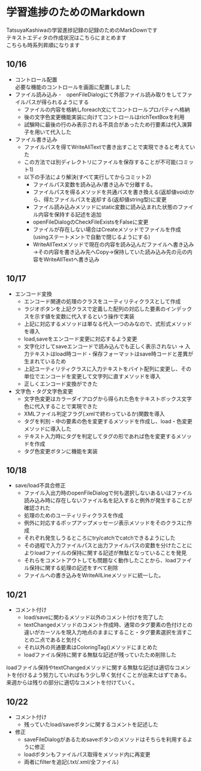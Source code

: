 学習進捗のためのMarkdown
===============================
TatsuyaKashiwaの学習進捗記録の記録のためのMarkDownです  
テキストエディタの作成状況はこちらにまとめます  
こちらも時系列昇順になります

## 10/16
- コントロール配置  
  必要な機能のコントロールを画面に配置しました
- ファイル読み込み
  -　openFileDialogにて外部ファイル読み取りをしてファイルパスが得られるようにする
  - ファイルの内容を格納しforeach文にてコントロールプロパティへ格納
  - 後の文字色変更機能実装に向けてコントロールはrichTextBoxを利用
  - 試験時に最後の行のみ表示される不具合があったため行要素は代入演算子を用いて代入した
- ファイル書き込み
  - ファイルパスを得てWriteAllTextで書き出すことで実現できると考えていた
  - この方法では別ディレクトリにファイルを保存することが不可能(コミット1)
  - 以下の手法により解決(すべて実行してからコミット2)
    - ファイルパス変数を読み込み/書き込みで分離する。
    - ファイルパスを得るメソッドを共通パスを書き換える(返却値void)から、得たファイルパスを返却する(返却値string型)に変更
    - ファイル読み込みメソッドにstatic変数に読み込まれた状態のファイル内容を保持する記述を追加
    - openFileDialogのCheckFileExistsをFalseに変更
    - ファイルが存在しない場合はCreateメソッドでファイルを作成(usingステートメントで自動で閉じるようにする)
    - WriteAllTextメソッドで現在の内容を読み込んだファイルへ書き込み→その内容を書き込み先へCopy→保持していた読み込み先の元の内容をWriteAllTextへ書き込み

## 10/17
- エンコード変換
    - エンコード関連の処理のクラスをユーティリティクラスとして作成
    - ラジオボタンを上記クラスで定義した配列の対応した要素のインデックスを示す値を変数に代入するという操作で実装
    - 上記に対応するメソッドは単なる代入一つのみなので、式形式メソッドを導入
    - load,saveをエンコード変更に対応するよう変更
    - 文字化けしてsaveエンコードで読み込んでも正しく表示されない → 入力テキストはload時コード・保存フォーマットはsave時コードと差異が生まれているため
    - 上記ユーティリティクラスに入力テキストをバイト配列に変更し、その単位でエンコードを変更して文字列に直すメソッドを導入
    - 正しくエンコード変換ができた
- 文字色・タグ文字色変更
  - 文字色変更はカラーダイアログから得られた色をテキストボックス文字色に代入することで実現できた
  - XMLファイル判定フラグ(.xmlで終わっているか)関数を導入
  - タグを判別・中の要素の色を変更するメソッドを作成し、load・色変更メソッドに導入した
  - テキスト入力時にタグを判定してタグの形であれば色を変更するメソッドを作成
  - タグ色変更ボタンに機能を実装

## 10/18
- save/load不具合修正
  - ファイル入出力時のopenFileDialogで何も選択しないあるいはファイル読み込み時に存在しないファイル名を記入すると例外が発生することが確認された
  - 処理のためのユーティリティクラスを作成
  - 例外に対応するポップアップメッセージ表示メソッドをそのクラスに作成
  - それぞれ発生しうるところにtry/catchでcatchできるようにした
  - その過程で入力ファイルパスと出力ファイルパスの変数を分けたことによりloadファイルの保持に関する記述が無駄となっていることを発見
  - それらをコメントアウトしても問題なく動作したことから、loadファイル保持に関する処理の記述をすべて削除
  - ファイルへの書き込みをWriteAllLineメソッドに統一した。

 ## 10/21
 - コメント付け
   - load/saveに関わるメソッド以外のコメント付けを完了した
   - textChangedメソッドのコメント作成時、通常のタグ要素の色付けとの違いがカーソルを現入力地点のままにすること・タグ要素選択を消すことの二点であると気付く
   - それ以外の共通要素はColoringTag()メソッドにまとめた
   - loadファイル保持に関する無駄な記述が残っていたため削除した

loadファイル保持やtextChangedメソッドに関する無駄な記述は適切なコメントを付けるよう努力していればもう少し早く気付くことが出来たはずである。  
来週からは残りの部分に適切なコメントを付けていく。  

## 10/22
- コメント付け
  - 残っていたload/saveボタンに関するコメントを記述した
- 修正
  - saveFileDialogがあるためsaveボタンのメソッドはそちらを利用するように修正
  - loadボタンもファイルパス取得をメソッド内に再変更
  - 両者にfilterを追記(.txt/.xml/全ファイル) 

